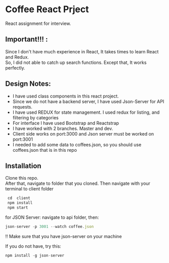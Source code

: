 # Coffee React Prject
React assignment for interview. <br>

## Important!!! :
Since I don't have much experience in React, It takes times to learn React and Redux. <br>
So, I did not able to catch up search functions. Except that, It works perfectly.

## Design Notes: 
  *  I have used class components in this react project. 
  *  Since we do not have a backend server, I have used Json-Server for API requests. 
  *  I have used REDUX for state management. I used redux for listing, and filtering by categories
  *  For interface I have used Bootstrap and Reactstrap 
  *  I have worked with 2 branches. Master and dev.
  *  Client side works on port:3000 and Json server must be worked on port:3001
  *  I needed to add some data to coffees.json, so you should use coffees.json that is in this repo
  

 ## Installation 
  
Clone this repo. <br>
After that, navigate to folder that you cloned. Then navigate with your terminal to client folder

```javascript
 cd  client
 npm install
 npm start
 ```
 
 for JSON Server: 
 navigate to api folder, then:
 ```javascript
 json-server -p 3001 --watch coffee.json
 ```
 !! Make sure that you have json-server on your machine <br>
 
 If you do not have, try this: 
  ```javascript
npm install -g json-server
```
